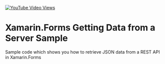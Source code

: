[![YouTube Video Views](https://img.shields.io/youtube/views/rq3iok03q7E?style=social)](https://www.youtube.com/watch?v=rq3iok03q7E)

# Xamarin.Forms Getting Data from a Server Sample
Sample code which shows you how to retrieve JSON data from a REST API in Xamarin.Forms
